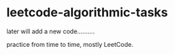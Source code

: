 # leetcode-algorithmic-tasks

later will add a new code..........

practice from time to time,
mostly LeetCode.


